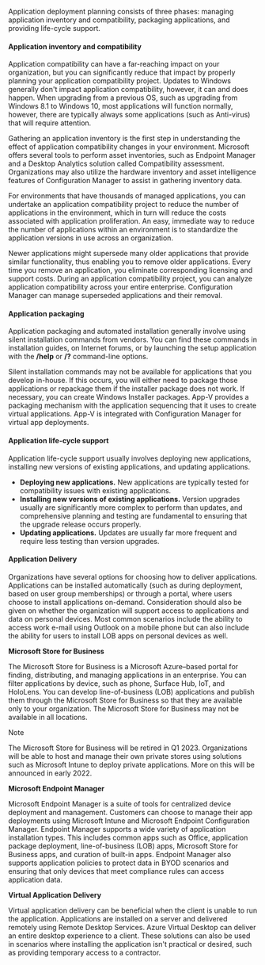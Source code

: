 Application deployment planning consists of three phases: managing application inventory and compatibility, packaging applications, and providing life-cycle support.

#### Application inventory and compatibility

Application compatibility can have a far-reaching impact on your organization, but you can significantly reduce that impact by properly planning your application compatibility project. Updates to Windows generally don't impact application compatibility, however, it can and does happen. When upgrading from a previous OS, such as upgrading from Windows 8.1 to Windows 10, most applications will function normally, however, there are typically always some applications (such as Anti-virus) that will require attention.

Gathering an application inventory is the first step in understanding the effect of application compatibility changes in your environment. Microsoft offers several tools to perform asset inventories, such as Endpoint Manager and a Desktop Analytics solution called Compatibility assessment. Organizations may also utilize the hardware inventory and asset intelligence features of Configuration Manager to assist in gathering inventory data.

For environments that have thousands of managed applications, you can undertake an application compatibility project to reduce the number of applications in the environment, which in turn will reduce the costs associated with application proliferation. An easy, immediate way to reduce the number of applications within an environment is to standardize the application versions in use across an organization.

Newer applications might supersede many older applications that provide similar functionality, thus enabling you to remove older applications. Every time you remove an application, you eliminate corresponding licensing and support costs. During an application compatibility project, you can analyze application compatibility across your entire enterprise. Configuration Manager can manage superseded applications and their removal.

#### Application packaging

Application packaging and automated installation generally involve using silent installation commands from vendors. You can find these commands in installation guides, on Internet forums, or by launching the setup application with the **/help** or **/?** command-line options.

Silent installation commands may not be available for applications that you develop in-house. If this occurs, you will either need to package those applications or repackage them if the installer package does not work. If necessary, you can create Windows Installer packages. App-V provides a packaging mechanism with the application sequencing that it uses to create virtual applications. App-V is integrated with Configuration Manager for virtual app deployments.

#### Application life-cycle support

Application life-cycle support usually involves deploying new applications, installing new versions of existing applications, and updating applications.

 -  **Deploying new applications.** New applications are typically tested for compatibility issues with existing applications.
 -  **Installing new versions of existing applications.** Version upgrades usually are significantly more complex to perform than updates, and comprehensive planning and testing are fundamental to ensuring that the upgrade release occurs properly.
 -  **Updating applications.** Updates are usually far more frequent and require less testing than version upgrades.

#### Application Delivery

Organizations have several options for choosing how to deliver applications. Applications can be installed automatically (such as during deployment, based on user group memberships) or through a portal, where users choose to install applications on-demand. Consideration should also be given on whether the organization will support access to applications and data on personal devices. Most common scenarios include the ability to access work e-mail using Outlook on a mobile phone but can also include the ability for users to install LOB apps on personal devices as well.

**Microsoft Store for Business**

The Microsoft Store for Business is a Microsoft Azure–based portal for finding, distributing, and managing applications in an enterprise. You can filter applications by device, such as phone, Surface Hub, IoT, and HoloLens. You can develop line-of-business (LOB) applications and publish them through the Microsoft Store for Business so that they are available only to your organization. The Microsoft Store for Business may not be available in all locations.

> [!NOTE]
> The Microsoft Store for Business will be retired in Q1 2023. Organizations will be able to host and manage their own private stores using solutions such as Microsoft Intune to deploy private applications. More on this will be announced in early 2022.

**Microsoft Endpoint Manager**

Microsoft Endpoint Manager is a suite of tools for centralized device deployment and management. Customers can choose to manage their app deployments using Microsoft Intune and Microsoft Endpoint Configuration Manager. Endpoint Manager supports a wide variety of application installation types. This includes common apps such as Office, application package deployment, line-of-business (LOB) apps, Microsoft Store for Business apps, and curation of built-in apps. Endpoint Manager also supports application policies to protect data in BYOD scenarios and ensuring that only devices that meet compliance rules can access application data.

**Virtual Application Delivery**

Virtual application delivery can be beneficial when the client is unable to run the application. Applications are installed on a server and delivered remotely using Remote Desktop Services. Azure Virtual Desktop can deliver an entire desktop experience to a client. These solutions can also be used in scenarios where installing the application isn't practical or desired, such as providing temporary access to a contractor.
